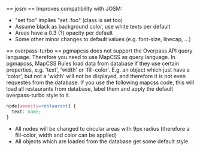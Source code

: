 == josm ==
Improves compatibility with JOSM:
* "set foo" implies "set .foo" (class is set too)
* Assume black as background color, use white texts per default
* Areas have a 0.3 (?) opacity per default
* Some other minor changes to default values (e.g. font-size, linecap, ...)

== overpass-turbo ==
pgmapcss does not support the Overpass API query language. Therefore you need
to use MapCSS as query language. In pgmapcss, MapCSS Rules load data from database if they use certain properties, e.g. 'text', 'width' or 'fill-color'. E.g. an object which just have a 'color', but not a 'width' will not be displayed, and therefore it is not even requestes from the database. If you use the following mapcss code, this will load all restaurants from database, label them and apply the default overpass-turbo style to it.
```css
node[amenity=restaurant] {
  text: name;
}
```
* All nodes will be changed to circular areas with 9px radius (therefore a fill-color, width and color can be applied)
* All objects which are loaded from the database get some default style.
